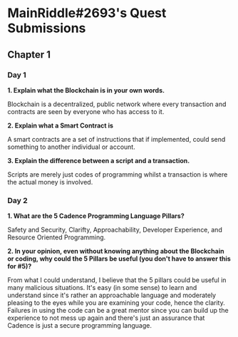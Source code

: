 # **MainRiddle#2693's Quest Submissions**

## **Chapter 1**


### **Day 1**



**1. Explain what the Blockchain is in your own words.**

Blockchain is a decentralized, public network where every transaction and contracts are seen by everyone who has access to it.

**2. Explain what a Smart Contract is**

A smart contracts are a set of instructions that if implemented, could send something to another individual or account.


**3. Explain the difference between a script and a transaction.**

Scripts are merely just codes of programming whilst a transaction is where the actual money is involved. 

### **Day 2**

**1. What are the 5 Cadence Programming Language Pillars?**

Safety and Security, Clarifty, Approachability, Developer Experience, and Resource Oriented Programming.

**2. In your opinion, even without knowing anything about the Blockchain or coding, why could the 5 Pillars be useful (you don't have to answer this for #5)?**

From what I could understand, I believe that the 5 pillars could be useful in many malicious situations. It's easy (in some sense) to learn and understand since it's rather an approachable language and moderately pleasing to the eyes while you are examining your code, hence the clarity. Failures in using the code can be a great mentor since you can build up the experience to not mess up again and there's just an assurance that Cadence is just a secure programming language. 

